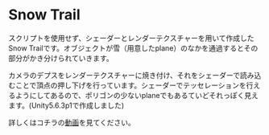 # Snow Trail

スクリプトを使用せず、シェーダーとレンダーテクスチャーを用いて作成したSnow Trailです。オブジェクトが雪（用意したplane）のなかを通過するとその部分がかき分けられていきます。  
    
カメラのデプスをレンダーテクスチャーに焼き付け、それをシェーダーで読み込むことで頂点の押し下げを行っています。シェーダーでテッセレーションを行えるようにしてあるので、ポリゴンの少ないplaneでもあるていどそれっぽく見えます。(Unity5.6.3p1で作成しました)      

詳しくはコチラの[動画](https://streamable.com/yourv "RSnow Trail")を見てください。
